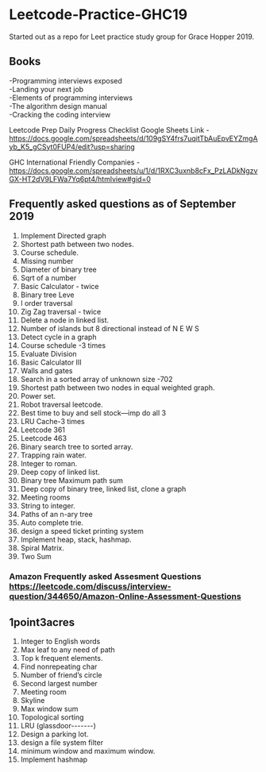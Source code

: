 # Leetcode-Practice-GHC19
Started out as a repo for Leet practice study group for Grace Hopper 2019. 

## Books 
-Programming interviews exposed <br /> 
-Landing your next job <br /> 
-Elements of programming interviews <br /> 
-The algorithm design manual <br /> 
-Cracking the coding interview <br /> 

Leetcode Prep Daily Progress Checklist Google Sheets Link - 
https://docs.google.com/spreadsheets/d/109gSY4frs7uqitTbAuEpvEYZmgAyb_K5_gCSyt0FUP4/edit?usp=sharing

GHC International Friendly Companies - https://docs.google.com/spreadsheets/u/1/d/1RXC3uxnb8cFx_PzLADkNgzvGX-HT2dV9LFWa7Yq6pt4/htmlview#gid=0

## Frequently asked questions as of September 2019
1)	Implement Directed graph
2)	Shortest path between two nodes.
3)	Course schedule.
4)	Missing number 
5)	Diameter of binary tree
6)	Sqrt of a number
7)	Basic Calculator - twice
8)	Binary tree Leve
9)	l order traversal
10)	Zig Zag traversal - twice
11)	Delete a node in linked list.
12)	Number of islands but 8 directional instead of N E W S
13)	Detect cycle in a graph
14)	Course schedule -3 times
15)	Evaluate Division
16)	Basic Calculator III 
17)	Walls and gates
18)	Search in a sorted array of unknown size -702
19)	Shortest path between two nodes in equal weighted graph.
20)	Power set.
21)	Robot traversal leetcode.
22)	Best time to buy and sell stock—imp do all 3
23)	LRU Cache-3 times
24)	Leetcode 361
25)	Leetcode 463
26)	Binary search tree to sorted array.
27)	Trapping rain water.
28)	Integer to roman.
29)	Deep copy of linked list.
30)	Binary tree Maximum path sum
31)	Deep copy of binary tree, linked list, clone a graph
32)	Meeting rooms
33)	String to integer.
34)	Paths of an n-ary tree
35)	Auto complete trie.
36)	design a speed ticket printing system
37)	Implement heap, stack, hashmap.
38)	Spiral Matrix.
39)	Two Sum


### Amazon Frequently asked Assesment Questions 	https://leetcode.com/discuss/interview-question/344650/Amazon-Online-Assessment-Questions

## 1point3acres
1.	Integer to English words
2.	Max leaf to any need of path
3.	Top k frequent elements.
4.	Find nonrepeating char
5.	Number of friend’s circle
6.	Second largest number
7.	Meeting room
8.	Skyline
9.	Max window sum
10.	Topological sorting
11.	LRU (glassdoor-------)
12.	Design a parking lot.
13.	design a file system filter
14.	minimum window and maximum window.
15.	Implement hashmap




